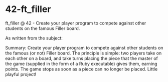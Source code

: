# 42-ft_filler
ft_filler @ 42 - Create your player program to compete against other students on the famous Filler board. 

As written from the subject:  

Summary: Create your player program to compete against other students on the famous (or not) Filler board.
The principle is simple: two players take on each other on a board, and take turns placing the piece that the master of the game
(supplied in the form of a Ruby executable) gives them, earning points. The game stops as soon as a piece can no longer be placed.
Little playful project!
